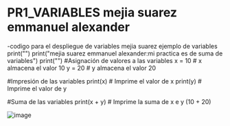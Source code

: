 # PR1_VARIABLES mejia suarez emmanuel alexander
-codigo para el despliegue de variables mejia suarez 
ejemplo de variables
print("")
print("mejia suarez emmanuel alexander:mi practica es de suma de variables")
print("")
#Asignación de valores a las variables
x = 10  # x almacena el valor 10
y = 20  # y almacena el valor 20

#Impresión de las variables
print(x)  # Imprime el valor de x
print(y)  # Imprime el valor de y

#Suma de las variables
print(x + y)  # Imprime la suma de x e y (10 + 20)

![image](https://github.com/user-attachments/assets/d527224f-5302-4409-94d6-ecd27650d62a)

